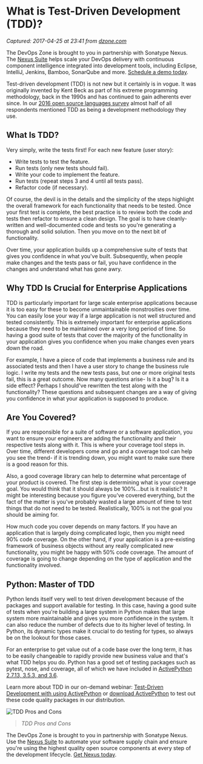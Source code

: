 # What is Test-Driven Development (TDD)?

_Captured: 2017-04-25 at 23:41 from [dzone.com](https://dzone.com/articles/what-is-test-driven-development-tdd?edition=292916&utm_source=Daily%20Digest&utm_medium=email&utm_campaign=dd%202017-04-25)_

The DevOps Zone is brought to you in partnership with Sonatype Nexus. The [Nexus Suite](https://dzone.com/go?i=146021&u=https%3A%2F%2Fwww.sonatype.com%2Fnexus-lifecycle%3Futm_source%3DDZONE%2520-%2520Nexus%2520Lifecycle%2520-%2520September%25202016%26utm_medium%3DDZONE%2520-%2520Nexus%2520Lifecycle%2520-%2520September%25202016%26utm_campaign%3DDZONE%2520-%2520Nexus%2520Lifecycle%2520-%2520September%25202016) helps scale your DevOps delivery with continuous component intelligence integrated into development tools, including Eclipse, IntelliJ, Jenkins, Bamboo, SonarQube and more. [Schedule a demo today](https://dzone.com/go?i=146021&u=https%3A%2F%2Fwww.sonatype.com%2Fnexus-lifecycle%3Futm_source%3DDZONE%2520-%2520Nexus%2520Lifecycle%2520-%2520September%25202016%26utm_medium%3DDZONE%2520-%2520Nexus%2520Lifecycle%2520-%2520September%25202016%26utm_campaign%3DDZONE%2520-%2520Nexus%2520Lifecycle%2520-%2520September%25202016).

Test-driven development (TDD) is not new but it certainly is in vogue. It was originally invented by Kent Beck as part of his extreme programming methodology, back in the 1990s and has continued to gain adherents ever since. In our [2016 open source languages survey](https://www.activestate.com/blog/2016/09/activestate-2016-open-source-survey) almost half of all respondents mentioned TDD as being a development methodology they use.

## What Is TDD?

Very simply, write the tests first! For each new feature (user story):

  * Write tests to test the feature.
  * Run tests (only new tests should fail).
  * Write your code to implement the feature.
  * Run tests (repeat steps 3 and 4 until all tests pass).
  * Refactor code (if necessary).

Of course, the devil is in the details and the simplicity of the steps highlight the overall framework for each functionality that needs to be tested. Once your first test is complete, the best practice is to review both the code and tests then refactor to ensure a clean design. The goal is to have cleanly-written and well-documented code and tests so you're generating a thorough and solid solution. Then you move on to the next bit of functionality.

Over time, your application builds up a comprehensive suite of tests that gives you confidence in what you've built. Subsequently, when people make changes and the tests pass or fail, you have confidence in the changes and understand what has gone awry.

## Why TDD Is Crucial for Enterprise Applications

TDD is particularly important for large scale enterprise applications because it is too easy for these to become unmaintainable monstrosities over time. You can easily lose your way if a large application is not well structured and tested consistently. This is extremely important for enterprise applications because they need to be maintained over a very long period of time. So having a good suite of tests that cover the majority of the functionality in your application gives you confidence when you make changes even years down the road.

For example, I have a piece of code that implements a business rule and its associated tests and then I have a user story to change the business rule logic. I write my tests and the new tests pass, but one or more original tests fail, this is a great outcome. Now many questions arise- Is it a bug? Is it a side effect? Perhaps I should've rewritten the test along with the functionality? These questions and subsequent changes are a way of giving you confidence in what your application is supposed to produce.

## Are You Covered?

If you are responsible for a suite of software or a software application, you want to ensure your engineers are adding the functionality and their respective tests along with it. This is where your coverage tool steps in. Over time, different developers come and go and a coverage tool can help you see the trend- if it is trending down, you might want to make sure there is a good reason for this.

Also, a good coverage library can help to determine what percentage of your product is covered. The first step is determining what is your coverage goal. You would think that it should always be 100%...but is it realistic? It might be interesting because you figure you've covered everything, but the fact of the matter is you've probably wasted a large amount of time to test things that do not need to be tested. Realistically, 100% is not the goal you should be aiming for.

How much code you cover depends on many factors. If you have an application that is largely doing complicated logic, then you might need 90% code coverage. On the other hand, if your application is a pre-existing framework of business objects without any really complicated new functionality, you might be happy with 50% code coverage. The amount of coverage is going to change depending on the type of application and the functionality involved.

## Python: Master of TDD

Python lends itself very well to test driven development because of the packages and support available for testing. In this case, having a good suite of tests when you're building a large system in Python makes that large system more maintainable and gives you more confidence in the system. It can also reduce the number of defects due to its higher level of testing. In Python, its dynamic types make it crucial to do testing for types, so always be on the lookout for those cases.

For an enterprise to get value out of a code base over the long term, it has to be easily changeable to rapidly provide new business value and that's what TDD helps you do. Python has a good set of testing packages such as pytest, nose, and coverage, all of which we have included in [ActivePython 2.7.13, 3.5.3, and 3.6](https://www.activestate.com/activepython/downloads).

Learn more about TDD in our on-demand webinar: [Test-Driven Development with using ActivePython](https://www.activestate.com/webinars/test-driven-development-activepython) or [download ActivePython](https://www.activestate.com/activepython/downloads) to test out these code quality packages in our distribution.

![TDD Pros and Cons](https://www.activestate.com/sites/default/files/wysiwyg/TDD-Pros-Cons_0.png)

> _TDD Pros and Cons_

The DevOps Zone is brought to you in partnership with Sonatype Nexus. Use the [Nexus Suite](https://dzone.com/go?i=146022&u=https%3A%2F%2Fwww.sonatype.com%2Fget-nexus-sonatype%3Futm_source%3DDZONE%2520-%2520Get%2520Nexus%2520-%2520September%25202016%26utm_medium%3DDZONE%2520-%2520Get%2520Nexus%2520-%2520September%25202016%26utm_campaign%3DDZONE%2520-%2520Get%2520Nexus%2520-%2520September%25202016) to automate your software supply chain and ensure you're using the highest quality open source components at every step of the development lifecycle. [Get Nexus today](https://dzone.com/go?i=146022&u=https%3A%2F%2Fwww.sonatype.com%2Fget-nexus-sonatype%3Futm_source%3DDZONE%2520-%2520Get%2520Nexus%2520-%2520September%25202016%26utm_medium%3DDZONE%2520-%2520Get%2520Nexus%2520-%2520September%25202016%26utm_campaign%3DDZONE%2520-%2520Get%2520Nexus%2520-%2520September%25202016).
